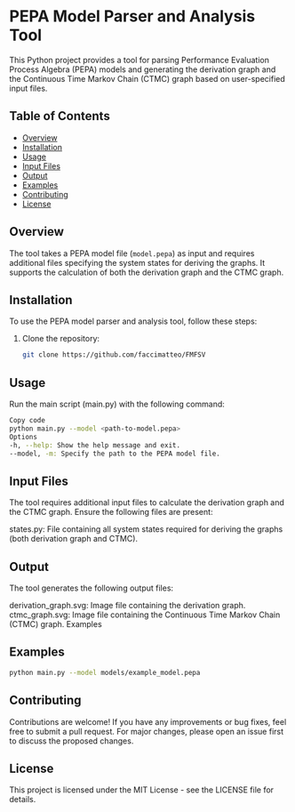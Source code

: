 # PEPA Model Parser and Analysis Tool

This Python project provides a tool for parsing Performance Evaluation Process Algebra (PEPA) models and generating the derivation graph and the Continuous Time Markov Chain (CTMC) graph based on user-specified input files.

## Table of Contents

- [Overview](#overview)
- [Installation](#installation)
- [Usage](#usage)
- [Input Files](#input-files)
- [Output](#output)
- [Examples](#examples)
- [Contributing](#contributing)
- [License](#license)

## Overview

The tool takes a PEPA model file (`model.pepa`) as input and requires additional files specifying the system states for deriving the graphs. It supports the calculation of both the derivation graph and the CTMC graph.

## Installation

To use the PEPA model parser and analysis tool, follow these steps:

1. Clone the repository:

   ```bash
   git clone https://github.com/faccimatteo/FMFSV
   ```

## Usage

Run the main script (main.py) with the following command:

  ```bash
  Copy code
  python main.py --model <path-to-model.pepa>
  Options
  -h, --help: Show the help message and exit.
  --model, -m: Specify the path to the PEPA model file.
  ```
## Input Files

The tool requires additional input files to calculate the derivation graph and the CTMC graph. Ensure the following files are present:

states.py: File containing all system states required for deriving the graphs (both derivation graph and CTMC).

## Output

The tool generates the following output files:

derivation_graph.svg: Image file containing the derivation graph.
ctmc_graph.svg: Image file containing the Continuous Time Markov Chain (CTMC) graph.
Examples

## Examples 

```bash
python main.py --model models/example_model.pepa
```

## Contributing

Contributions are welcome! If you have any improvements or bug fixes, feel free to submit a pull request. For major changes, please open an issue first to discuss the proposed changes.

## License

This project is licensed under the MIT License - see the LICENSE file for details.
